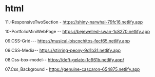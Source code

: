 # html 
  11.-ResponsiveTwoSection - https://shiny-narwhal-79fc16.netlify.app

  10-PortfolioMiniWebPage -- https://bejewelled-swan-1c8270.netlify.app
  
  09.CSS-Grid--- https://musical-biscochitos-fecf65.netlify.app
  
  09.CSS-Media-- https://stirring-peony-9d1b31.netlify.app
  
  08.Css-box-model-- https://deft-gelato-1c961b.netlify.app/

  07.Css_Background - https://genuine-cascaron-654875.netlify.app
